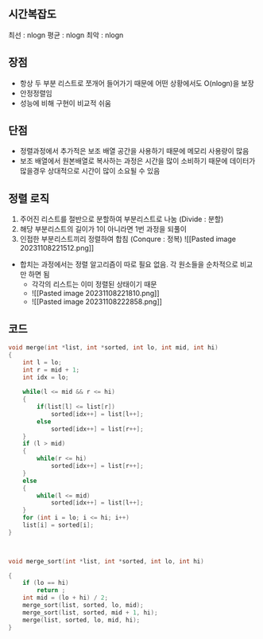 ## 시간복잡도
최선 : nlogn
평균 : nlogn
최악 : nlogn
## 장점
- 항상 두 부분 리스트로 쪼개어 들어가기 때문에 어떤 상황에서도 O(nlogn)을 보장
- 안정정렬임
- 성능에 비해 구현이 비교적 쉬움
## 단점
- 정렬과정에서 추가적은 보조 배열 공간을 사용하기 때문에 메모리 사용량이 많음
- 보조 배열에서 원본배열로 복사하는 과정은 시간을 많이 소비하기 때문에 데이터가 많을경우 상대적으로 시간이 많이 소요될 수 있음

## 정렬 로직
1. 주어진 리스트를 절반으로 분할하여 부분리스트로 나눔 (Divide : 분할)
2. 해당 부분리스트의 길이가 1이 아니라면 1번 과정을 되풀이
3. 인접한 부분리스트끼리 정렬하여 합침 (Conqure : 정복)
![[Pasted image 20231108221512.png]]
- 합치는 과정에서는 정렬 알고리즘이 따로 필요 없음. 각 원소들을 순차적으로 비교만 하면 됨
	- 각각의 리스트는 이미 정렬된 상태이기 때문
	- ![[Pasted image 20231108221810.png]]
	- ![[Pasted image 20231108222858.png]]
## 코드
~~~C
void merge(int *list, int *sorted, int lo, int mid, int hi)
{
	int l = lo;
	int r = mid + 1;
	int idx = lo;
	
	while(l <= mid && r <= hi)
	{
		if(list[l] <= list[r])
			sorted[idx++] = list[l++];
		else
			sorted[idx++] = list[r++];
	}
	if (l > mid)
	{
		while(r <= hi)
			sorted[idx++] = list[r++];
	}
	else
	{
		while(l <= mid)
			sorted[idx++] = list[l++];
	}
	for (int i = lo; i <= hi; i++)
	list[i] = sorted[i];
}

  

void merge_sort(int *list, int *sorted, int lo, int hi)

{
	if (lo == hi)
		return ;
	int mid = (lo + hi) / 2;
	merge_sort(list, sorted, lo, mid);
	merge_sort(list, sorted, mid + 1, hi);
	merge(list, sorted, lo, mid, hi);
}
~~~
